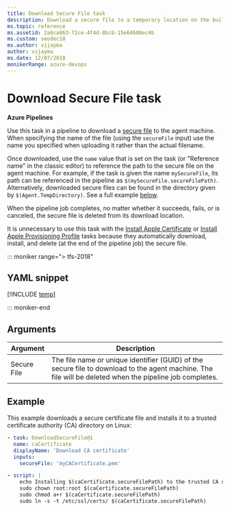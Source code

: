 ```yaml
---
title: Download Secure File task
description: Download a secure file to a temporary location on the build or release agent in Azure Pipelines and Team Foundation Server
ms.topic: reference
ms.assetid: 2a6ca863-f2ce-4f4d-8bcb-15e64608ec4b
ms.custom: seodec18
ms.author: vijayma
author: vijayma
ms.date: 12/07/2018
monikerRange: azure-devops
---
```


# Download Secure File task

**Azure Pipelines**

Use this task in a pipeline to download a [secure file](../../library/secure-files.md) to the agent machine. When specifying the name of the file (using the `secureFile` input) use the name you specified when uploading it rather than the actual filename.

Once downloaded, use the `name` value that is set on the task (or "Reference name" in the classic editor) to reference the path to the secure file on the agent machine. For example, if the task is given the name `mySecureFile`, its path can be referenced in the pipeline as `$(mySecureFile.secureFilePath)`. Alternatively, downloaded secure files can be found in the directory given by `$(Agent.TempDirectory)`. See a full example [below](#example).

When the pipeline job completes, no matter whether it succeeds, fails, or is canceled, the secure file is deleted from its download location.

It is unnecessary to use this task with the [Install Apple Certificate](install-apple-certificate.md) or [Install Apple Provisioning Profile](install-apple-provisioning-profile.md) tasks because they automatically download, install, and delete (at the end of the pipeline job) the secure file.

::: moniker range="> tfs-2018"

## YAML snippet

[!INCLUDE [temp](../includes/yaml/DownloadSecureFileV1.md)]

::: moniker-end

## Arguments

| Argument    | Description                                                                                                                                              |
| ----------- | -------------------------------------------------------------------------------------------------------------------------------------------------------- |
| Secure File | The file name or unique identifier (GUID) of the secure file to download to the agent machine. The file will be deleted when the pipeline job completes. |

## Example

This example downloads a secure certificate file and installs it to a trusted certificate authority (CA) directory on Linux:

```yaml
- task: DownloadSecureFile@1
  name: caCertificate
  displayName: 'Download CA certificate'
  inputs:
    secureFile: 'myCACertificate.pem'

- script: |
    echo Installing $(caCertificate.secureFilePath) to the trusted CA directory...
    sudo chown root:root $(caCertificate.secureFilePath)
    sudo chmod a+r $(caCertificate.secureFilePath)
    sudo ln -s -t /etc/ssl/certs/ $(caCertificate.secureFilePath)
```
